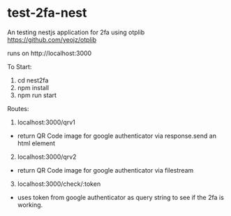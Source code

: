 # test-2fa-nest

An testing nestjs application for 2fa using otplib https://github.com/yeojz/otplib

runs on http://localhost:3000

To Start:

1. cd nest2fa
2. npm install
3. npm run start

Routes:

1. localhost:3000/qrv1

- return QR Code image for google authenticator via response.send an html element

2. localhost:3000/qrv2

- return QR Code image for google authenticator via filestream

3. localhost:3000/check/:token

- uses token from google authenticator as query string to see if the 2fa is working.
